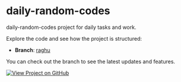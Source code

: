 # daily-random-codes

daily-random-codes project for daily tasks and work.

Explore the code and see how the project is structured:

- **Branch**: [raghu](https://github.com/9394113857/daily-random-codes/tree/raghu)

You can check out the branch to see the latest updates and features.

[![View Project on GitHub](https://img.shields.io/badge/Branch_raghu-blue?style=for-the-badge&logo=github)](https://github.com/9394113857/daily-random-codes/tree/raghu)

